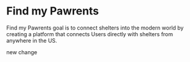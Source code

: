 # Find my Pawrents
Find my Pawrents goal is to connect  shelters into the modern world by creating a platform that connects Users directly with shelters from anywhere in the US.

new change
